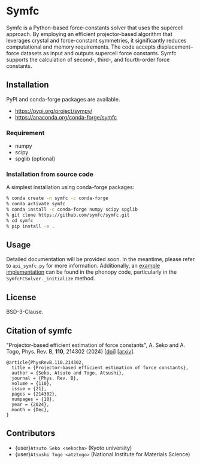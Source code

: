 # Symfc

Symfc is a Python-based force-constants solver that uses the supercell approach.
By employing an efficient projector-based algorithm that leverages crystal and
force-constant symmetries, it significantly reduces computational and memory
requirements. The code accepts displacement–force datasets as input and outputs
supercell force constants. Symfc supports the calculation of second-, third-,
and fourth-order force constants.

## Installation

PyPI and conda-forge packages are available.

- https://pypi.org/project/sympy/
- https://anaconda.org/conda-forge/symfc

### Requirement

- numpy
- scipy
- spglib (optional)

### Installation from source code

A simplest installation using conda-forge packages:

```bash
% conda create -n symfc -c conda-forge
% conda activate symfc
% conda install -c conda-forge numpy scipy spglib
% git clone https://github.com/symfc/symfc.git
% cd symfc
% pip install -e .
```

## Usage

Detailed documentation will be provided soon. In the meantime, please refer to
`api_symfc.py` for more information. Additionally, an [example
implementation](https://github.com/phonopy/phonopy/blob/master/phonopy/interface/symfc.py)
can be found in the phonopy code, particularly in the
`SymfcFCSolver._initialize` method.

## License

BSD-3-Clause.

## Citation of symfc

"Projector-based efficient estimation of force constants", A. Seko and A. Togo,
Phys. Rev. B, **110**, 214302 (2024)
[[doi](https://doi.org/10.1103/PhysRevB.110.214302)]
[[arxiv](https://arxiv.org/abs/2403.03588)].

```
@article{PhysRevB.110.214302,
  title = {Projector-based efficient estimation of force constants},
  author = {Seko, Atsuto and Togo, Atsushi},
  journal = {Phys. Rev. B},
  volume = {110},
  issue = {21},
  pages = {214302},
  numpages = {18},
  year = {2024},
  month = {Dec},
}
```

## Contributors

- {user}`Atsuto Seko <sekocha>` (Kyoto university)
- {user}`Atsushi Togo <atztogo>` (National Institute for Materials Science)

<!-- ```{toctree}
:hidden:
install
``` -->
